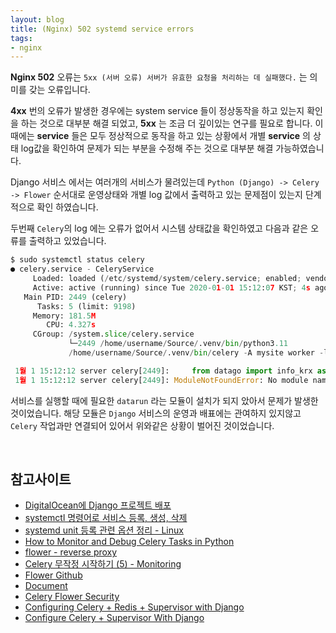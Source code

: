 ```yaml
---
layout: blog
title: (Nginx) 502 systemd service errors
tags:
- nginx
---
```


**Nginx 502** 오류는 `5xx (서버 오류) 서버가 유효한 요청을 처리하는 데 실패했다.` 는 의미를 갖는 오류입니다.

**4xx** 번의 오류가 발생한 경우에는 system service 들이 정상동작을 하고 있는지 확인을 하는 것으로 대부분 해결 되었고, **5xx** 는 조금 더 깊이있는 연구를 필요로 합니다. 이때에는 **service** 들은 모두 정상적으로 동작을 하고 있는 상황에서 개별 **service** 의 상태 log값을 확인하여 문제가 되는 부분을 수정해 주는 것으로 대부분 해결 가능하였습니다.

Django 서비스 에서는 여러개의 서비스가 물려있는데 `Python (Django) -> Celery -> Flower` 순서대로 운영상태와 개별 log 값에서 출력하고 있는 문제점이 있는지 단계적으로 확인 하였습니다.

두번째 `Celery`의 log 에는 오류가 없어서 시스템 상태값을 확인하였고 다음과 같은 오류를 출력하고 있었습니다.
```python
$ sudo systemctl status celery            
● celery.service - CeleryService
     Loaded: loaded (/etc/systemd/system/celery.service; enabled; vendor preset: enabled)
     Active: active (running) since Tue 2020-01-01 15:12:07 KST; 4s ago
   Main PID: 2449 (celery)
      Tasks: 5 (limit: 9198)
     Memory: 181.5M
        CPU: 4.327s
     CGroup: /system.slice/celery.service
             └─2449 /home/username/Source/.venv/bin/python3.11 
             /home/username/Source/.venv/bin/celery -A mysite worker -l info -P threads

 1월 1 15:12:12 server celery[2449]:     from datago import info_krx as info_datago_krx
 1월 1 15:12:12 server celery[2449]: ModuleNotFoundError: No module named 'datarun'
```

서비스를 실행할 때에 필요한 `datarun` 라는 모듈이 설치가 되지 았아서 문제가 발생한 것이었습니다. 해당 모듈은 `Django` 서비스의 운영과 배표에는 관여하지 있지않고 `Celery` 작업과만 연결되어 있어서 위와같은 상황이 벌어진 것이었습니다.

<br/>

## 참고사이트
- [DigitalOcean에 Django 프로젝트 배포](https://windybay.net/post/12/)
- [systemctl 명령어로 서비스 등록, 생성, 삭제](https://iseunghan.tistory.com/394)
- [systemd unit 등록 관련 옵션 정리 - Linux](https://fmd1225.tistory.com/93)
- [How to Monitor and Debug Celery Tasks in Python](https://anovin.mk/tutorial/how-to-monitor-and-debug-celery-tasks-in-python/)
- [flower - reverse proxy](https://flower.readthedocs.io/en/latest/reverse-proxy.html)
- [Celery 무작정 시작하기 (5) - Monitoring](https://heodolf.tistory.com/73)
- [Flower Github](https://github.com/mher/flower)
- [Document](https://flower.readthedocs.io/en/latest/reverse-proxy.html?highlight=nginx#running-behind-reverse-proxy)
- [Celery Flower Security](https://www.appsloveworld.com/django/100/3/celery-flower-security-in-production)
- [Configuring Celery + Redis + Supervisor with Django](https://gist.github.com/hamzaakhtar953/2197681306bf8417c4d1a5e2b8e4eaef)
- [Configure Celery + Supervisor With Django](https://gist.github.com/mau21mau/9371a95b7c14ddf7000c1827b7693801)
